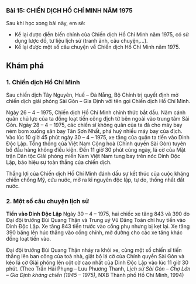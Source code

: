 ### Bài 15: CHIẾN DỊCH HỒ CHÍ MINH NĂM 1975

Sau khi học xong bài này, em sẽ:
- Kể lại được diễn biến chính của Chiến dịch Hồ Chí Minh năm 1975, có sử dụng lược đồ, tư liệu lịch sử (tranh ảnh, câu chuyện,...).
- Kể lại được một số câu chuyện về Chiến dịch Hồ Chí Minh năm 1975.

## Khám phá
### 1. Chiến dịch Hồ Chí Minh
Sau chiến dịch Tây Nguyên, Huế – Đà Nẵng, Bộ Chính trị quyết định mở chiến dịch giải phóng Sài Gòn – Gia Định với tên gọi Chiến dịch Hồ Chí Minh.

Ngày 26 – 4 – 1975, Chiến dịch Hồ Chí Minh chính thức bắt đầu. Năm cánh quân chủ lực của ta đồng loạt tiến công địch từ bên ngoài vào trung tâm Sài Gòn. Ngày 28 – 4 – 1975, các chiến sĩ không quân của ta đã cho máy bay ném bom xuống sân bay Tân Sơn Nhất, phá huỷ nhiều máy bay của địch. Vào lúc 10 giờ 45 phút ngày 30 – 4 – 1975, xe tăng của quân ta tiến vào Dinh Độc Lập. Tổng thống của Việt Nam Cộng hoà (Chính quyền Sài Gòn) tuyên bố đầu hàng không điều kiện. Đến 11 giờ 30 phút cùng ngày, lá cờ của Mặt trận Dân tộc Giải phóng miền Nam Việt Nam tung bay trên nóc Dinh Độc Lập, báo hiệu sự toàn thắng của chiến dịch.

Thắng lợi của Chiến dịch Hồ Chí Minh đánh dấu sự kết thúc của cuộc kháng chiến chống Mỹ, cứu nước, mở ra kỉ nguyên độc lập, tự do, thống nhất đất nước.

### 2. Một số câu chuyện lịch sử
**Tiến vào Dinh Độc Lập**
Ngày 30 – 4 – 1975, hai chiếc xe tăng 843 và 390 do Đại đội trưởng Bùi Quang Thận và Trung uý Vũ Đăng Toàn chỉ huy tiến vào Dinh Độc Lập. Xe tăng 843 tiến trước vào cổng phụ nhưng bị kẹt lại. Xe tăng 390 băng lên húc thẳng vào cổng chính, mở đường cho các xe tăng khác đồng loạt tiến vào.

Đại đội trưởng Bùi Quang Thận nhảy ra khỏi xe, cùng một số chiến sĩ tiến thẳng lên ban công của toà nhà, giật bỏ lá cờ của Chính quyền Sài Gòn và kéo lá cờ Giải phóng lên cột cờ cao nhất của Dinh Độc Lập vào lúc 11 giờ 30 phút.
(Theo Trần Hải Phụng – Lưu Phương Thanh, *Lịch sử Sài Gòn – Chợ Lớn – Gia Định kháng chiến (1945 – 1975)*, NXB Thành phố Hồ Chí Minh, 1994)
